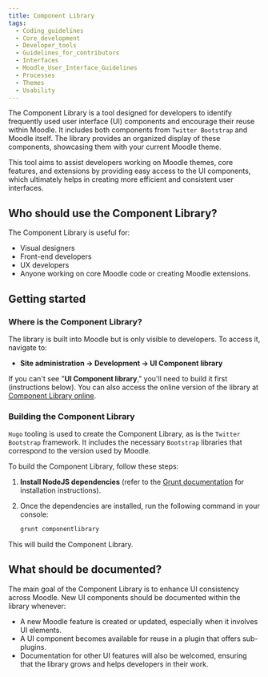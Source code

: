 ```yaml
---
title: Component Library
tags:
  - Coding_guidelines
  - Core_development
  - Developer_tools
  - Guidelines_for_contributors
  - Interfaces
  - Moodle_User_Interface_Guidelines
  - Processes
  - Themes
  - Usability
---
```


The Component Library is a tool designed for developers to identify frequently used user interface (UI) components and encourage their reuse within Moodle. It includes both components from `Twitter Bootstrap` and Moodle itself. The library provides an organized display of these components, showcasing them with your current Moodle theme.

This tool aims to assist developers working on Moodle themes, core features, and extensions by providing easy access to the UI components, which ultimately helps in creating more efficient and consistent user interfaces.

## Who should use the Component Library?

The Component Library is useful for:

- Visual designers
- Front-end developers
- UX developers
- Anyone working on core Moodle code or creating Moodle extensions.

## Getting started

### Where is the Component Library?

The library is built into Moodle but is only visible to developers. To access it, navigate to:

- **Site administration → Development → UI Component library**

If you can't see "**UI Component library**," you'll need to build it first (instructions below). You can also access the online version of the library at [Component Library online](http://componentlibrary.moodle.com/admin/tool/componentlibrary/docspage.php/library/getting-started/).

### Building the Component Library

`Hugo` tooling is used to create the Component Library, as is the `Twitter Bootstrap` framework. It includes the necessary `Bootstrap` libraries that correspond to the version used by Moodle.

To build the Component Library, follow these steps:

1. **Install NodeJS dependencies** (refer to the [Grunt documentation](./nodejs.md#grunt) for installation instructions).
2. Once the dependencies are installed, run the following command in your console:

    ```bash
    grunt componentlibrary
    ```

This will build the Component Library.

## What should be documented?

The main goal of the Component Library is to enhance UI consistency across Moodle. New UI components should be documented within the library whenever:

- A new Moodle feature is created or updated, especially when it involves UI elements.
- A UI component becomes available for reuse in a plugin that offers sub-plugins.
- Documentation for other UI features will also be welcomed, ensuring that the library grows and helps developers in their work.
